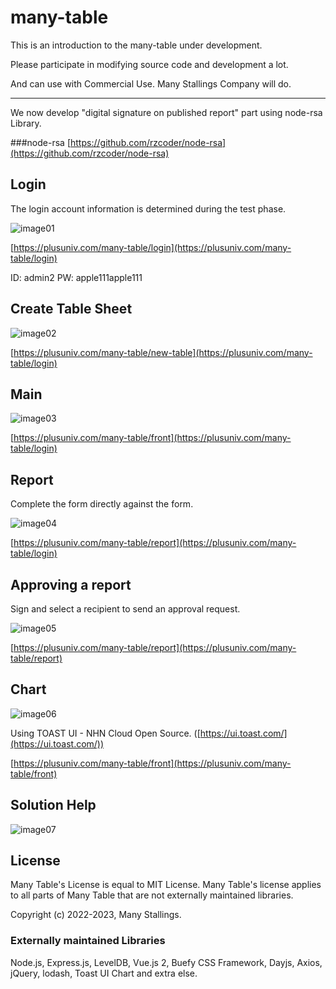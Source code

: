 # many-table
This is an introduction to the many-table under development.

Please participate in modifying source code and development a lot.

And can use with Commercial Use. Many Stallings Company will do.

---

We now develop "digital signature on published report" part using node-rsa Library.

###node-rsa
[https://github.com/rzcoder/node-rsa](https://github.com/rzcoder/node-rsa)


## Login
The login account information is determined during the test phase.


![image01](https://user-images.githubusercontent.com/32004044/228518202-670313e8-dad1-4d8a-ab10-b82bf3df1aac.png)


[https://plusuniv.com/many-table/login](https://plusuniv.com/many-table/login)

ID: admin2
PW: apple111apple111

## Create Table Sheet
![image02](https://user-images.githubusercontent.com/32004044/228518265-b226d346-24cf-438e-be0a-fb43ee9657a3.png)


[https://plusuniv.com/many-table/new-table](https://plusuniv.com/many-table/login)

## Main
![image03](https://user-images.githubusercontent.com/32004044/228518321-e6d4f788-f167-4072-8846-151730ad8f1d.png)


[https://plusuniv.com/many-table/front](https://plusuniv.com/many-table/login)

## Report
Complete the form directly against the form.


![image04](https://user-images.githubusercontent.com/32004044/228518350-5320a3c7-39e8-4b1f-96bb-ad2ebb4fe8f1.png)


[https://plusuniv.com/many-table/report](https://plusuniv.com/many-table/login)

## Approving a report
Sign and select a recipient to send an approval request.


![image05](https://user-images.githubusercontent.com/32004044/228518391-66e8e581-3fd5-4b84-a34e-0794aae12508.png)


[https://plusuniv.com/many-table/report](https://plusuniv.com/many-table/report)

## Chart
![image06](https://user-images.githubusercontent.com/32004044/228518637-45f9f68e-0c3b-4118-902a-563ffeea834d.png)


Using TOAST UI - NHN Cloud Open Source. ([https://ui.toast.com/](https://ui.toast.com/))


[https://plusuniv.com/many-table/front](https://plusuniv.com/many-table/front)

## Solution Help
![image07](https://user-images.githubusercontent.com/32004044/228518695-251255f1-9813-472b-a2e3-9c35a6904c34.png)


## License
Many Table's License is equal to MIT License.
Many Table's license applies to all parts of Many Table that are not externally maintained libraries.

Copyright (c) 2022-2023, Many Stallings.

### Externally maintained Libraries

Node.js, Express.js, LevelDB, Vue.js 2, Buefy CSS Framework, Dayjs, Axios, jQuery, lodash, Toast UI Chart and extra else.
